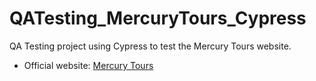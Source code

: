 # QATesting_MercuryTours_Cypress
QA Testing project using Cypress to test the Mercury Tours website.

- Official website: [Mercury Tours](https://demo.guru99.com/test/newtours/register.php)
